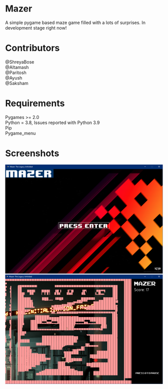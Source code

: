 # Mazer

A simple pygame based maze game filled with a lots of surprises. In development stage right now!

# Contributors

@ShreyaBose  
@Altamash  
@Paritosh  
@Ayush  
@Saksham  

# Requirements

Pygames >= 2.0  
Python = 3.8, Issues reported with Python 3.9  
Pip  
Pygame_menu

# Screenshots

![alt text](https://github.com/Saksham2002/Mazer/blob/main/intro.png?raw=true)
![alt text](https://github.com/Saksham2002/Mazer/blob/main/image.png?raw=true)
